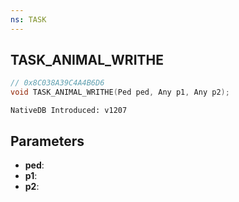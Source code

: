 ```yaml
---
ns: TASK
---
```

## TASK_ANIMAL_WRITHE

```c
// 0x8C038A39C4A4B6D6
void TASK_ANIMAL_WRITHE(Ped ped, Any p1, Any p2);
```

```
NativeDB Introduced: v1207
```

## Parameters
* **ped**:
* **p1**:
* **p2**:
